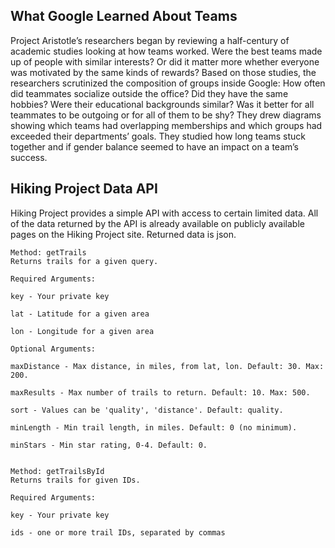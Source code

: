 ## What Google Learned About Teams

Project Aristotle’s researchers began by reviewing a half-century of academic studies looking at how teams worked. Were the best teams made up of people with similar interests? Or did it matter more whether everyone was motivated by the same kinds of rewards? Based on those studies, the researchers scrutinized the composition of groups inside Google: How often did teammates socialize outside the office? Did they have the same hobbies? Were their educational backgrounds similar? Was it better for all teammates to be outgoing or for all of them to be shy? They drew diagrams showing which teams had overlapping memberships and which groups had exceeded their departments’ goals. They studied how long teams stuck together and if gender balance seemed to have an impact on a team’s success.

## Hiking Project Data API

Hiking Project provides a simple API with access to certain limited data. All of the data returned by the API is already available on publicly available pages on the Hiking Project site. Returned data is json.

```
Method: getTrails
Returns trails for a given query.

Required Arguments:

key - Your private key

lat - Latitude for a given area

lon - Longitude for a given area

Optional Arguments:

maxDistance - Max distance, in miles, from lat, lon. Default: 30. Max: 200.

maxResults - Max number of trails to return. Default: 10. Max: 500.

sort - Values can be 'quality', 'distance'. Default: quality.

minLength - Min trail length, in miles. Default: 0 (no minimum).

minStars - Min star rating, 0-4. Default: 0.


Method: getTrailsById
Returns trails for given IDs.

Required Arguments:

key - Your private key

ids - one or more trail IDs, separated by commas



```